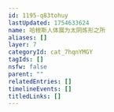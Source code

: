 ```yaml
---
id: 1195-q83tohuy
lastUpdated: 1754633624
name: 哈根斯人体展为太阴炼形之所
aliases: []
layer: 7
categoryId: cat_7hqnYMGY
tagIds: []
nsfw: false
parent: ""
relatedEntries: []
timelineEvents: []
titledLinks: []
---
```


